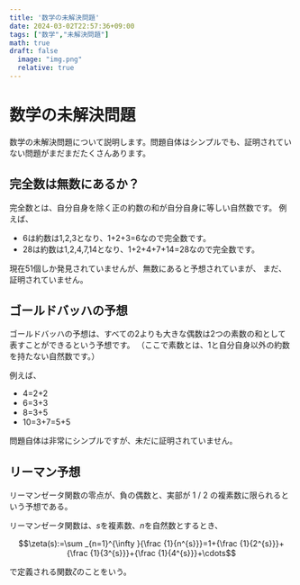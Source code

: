 ```yaml
---
title: '数学の未解決問題'
date: 2024-03-02T22:57:36+09:00
tags: ["数学","未解決問題"]
math: true
draft: false
  image: "img.png"
  relative: true
---
```


# 数学の未解決問題

数学の未解決問題について説明します。問題自体はシンプルでも、証明されていない問題がまだまだたくさんあります。

## 完全数は無数にあるか？

完全数とは、自分自身を除く正の約数の和が自分自身に等しい自然数です。
例えば、

- 6は約数は1,2,3となり、1+2+3=6なので完全数です。
- 28は約数は1,2,4,7,14となり、1+2+4+7+14=28なので完全数です。

現在51個しか発見されていませんが、無数にあると予想されていまが、
まだ、証明されていません。

## ゴールドバッハの予想

ゴールドバッハの予想は、すべての2よりも大きな偶数は2つの素数の和として表すことができるという予想です。
（ここで素数とは、1と自分自身以外の約数を持たない自然数です。）

例えば、

- 4=2+2
- 6=3+3
- 8=3+5
- 10=3+7=5+5

問題自体は非常にシンプルですが、未だに証明されていません。

## リーマン予想

リーマンゼータ関数の零点が、負の偶数と、実部が 1 / 2 の複素数に限られるという予想である。

リーマンゼータ関数は、$s$を複素数、$n$を自然数とするとき、

$$\zeta(s):=\sum _{n=1}^{\infty }{\frac {1}{n^{s}}}=1+{\frac {1}{2^{s}}}+{\frac {1}{3^{s}}}+{\frac {1}{4^{s}}}+\cdots$$

で定義される関数$\zeta$のことをいう。